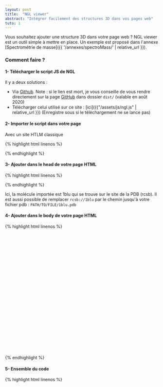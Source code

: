 ```yaml
---
layout: post
title:  "NGL viewer" 
abstract: "Intégrer facilement des structures 3D dans vos pages web"
tuto: 1
---
```


Vous souhaitez ajouter une structure 3D dans votre page web ? NGL viewer est un outil simple à mettre en place. Un exemple est proposé dans l'annexe [Spectrométrie de masse]({{ '/annexes/spectroMass/' | relative_url  }}).

### Comment faire ?

#### 1- Télécharger le script JS de NGL

Il y a deux solutions :

- Via [Github](https://github.com/nglviewer/ngl/raw/master/dist/ngl.js). Note : si le lien est mort, je vous conseille de vous rendre directement sur la page [GitHub](https://github.com/nglviewer/ngl) dans dossier `dist/`  (valable en août 2020)
- Télécharger celui utilisé sur ce site : [ici]({{"/assets/js/ngl.js" | relative_url }}) (Enregistre sous si le téléchargement ne se lance pas)

#### 2- Importer le script dans votre page 

Avec un site HTLM classique 

{% highlight html linenos %}
<script src="PATH/TO/FILE/ngl.js"></script>
{% endhighlight %}

#### 3- Ajouter dans le head de votre page HTML 

{% highlight html linenos %}
<script>
    document.addEventListener("DOMContentLoaded", function () {
        var stage = new NGL.Stage("viewport");

        stage.loadFile('rcsb://1blu').then(function (o) {
            o.addRepresentation("cartoon");
            o.autoView();
        });
    });
</script>
{% endhighlight %}

Ici, la molécule importée est 1blu qui se trouve sur le site de la PDB (rcsb).
Il est aussi possible de remplacer `rcsb://1blu` par le chemin jusqu'à votre fichier pdb : `PATH/TO/FILE/1blu.pdb`

#### 4- Ajouter dans le body de votre page HTML 

{% highlight html linenos %}
<div id="viewport" style="width:400px; height:400px;"></div>
{% endhighlight %}

#### 5- Ensemble du code 

{% highlight html linenos %}
<!DOCTYPE html>
<html lang="en">
<head>
    <meta charset="UTF-8">
    <meta name="viewport" content="width=device-width, initial-scale=1.0">
    <title>Un visualisation 3D</title>
    <script src="ngl.js"></script>
    <script>
        document.addEventListener("DOMContentLoaded", function () {
            var stage = new NGL.Stage("viewport");

            stage.loadFile('rcsb://1blu').then(function (o) {
                o.addRepresentation("cartoon");
                o.autoView();
            });
        });
    </script>
</head>
<body>
    <div id="viewport" style="width:400px; height:400px;"></div>
</body>
</html>
{% endhighlight %}

### Résultat

{% include 3DstructureTuto.html %}

### Pour aller plus loin 

- Le [GitHub](https://github.com/nglviewer/ngl)
- Le [manuel](http://nglviewer.org/ngl/api/manual/index.html)
- La [gallerie](http://nglviewer.org/ngl/gallery/index.html)

